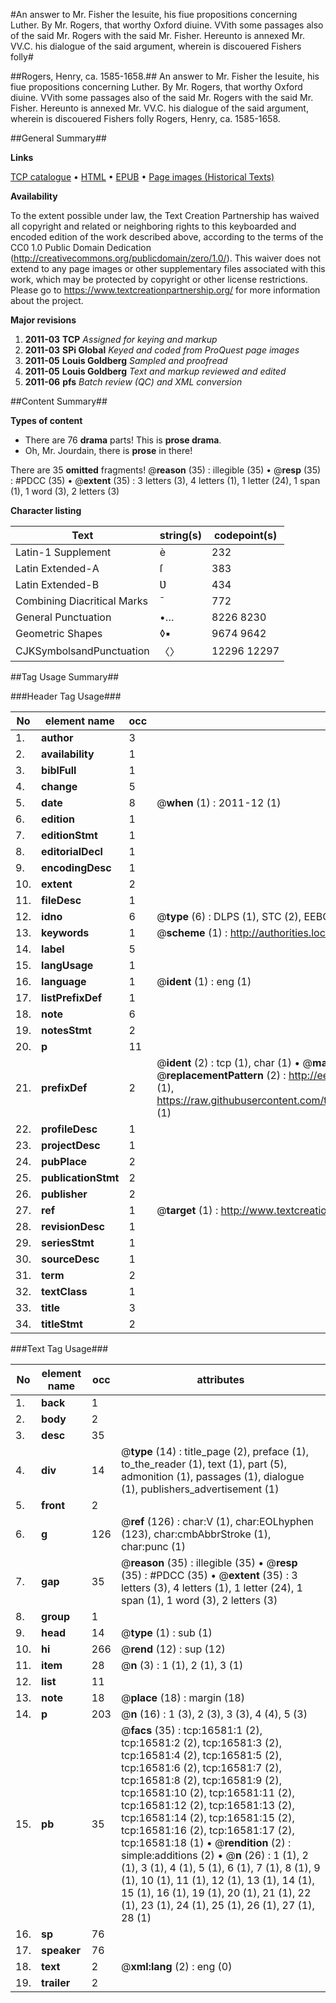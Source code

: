 #An answer to Mr. Fisher the Iesuite, his fiue propositions concerning Luther. By Mr. Rogers, that worthy Oxford diuine. VVith some passages also of the said Mr. Rogers with the said Mr. Fisher. Hereunto is annexed Mr. VV.C. his dialogue of the said argument, wherein is discouered Fishers folly#

##Rogers, Henry, ca. 1585-1658.##
An answer to Mr. Fisher the Iesuite, his fiue propositions concerning Luther. By Mr. Rogers, that worthy Oxford diuine. VVith some passages also of the said Mr. Rogers with the said Mr. Fisher. Hereunto is annexed Mr. VV.C. his dialogue of the said argument, wherein is discouered Fishers folly
Rogers, Henry, ca. 1585-1658.

##General Summary##

**Links**

[TCP catalogue](http://www.ota.ox.ac.uk/tcp/)  • 
[HTML](http://tei.it.ox.ac.uk/tcp/Texts-HTML/free/A10/A10907.html)  • 
[EPUB](http://tei.it.ox.ac.uk/tcp/Texts-EPUB/free/A10/A10907.epub) • 
[Page images (Historical Texts)](https://historicaltexts.jisc.ac.uk/eebo-99851310e)

**Availability**

To the extent possible under law, the Text Creation Partnership has waived all copyright and related or neighboring rights to this keyboarded and encoded edition of the work described above, according to the terms of the CC0 1.0 Public Domain Dedication (http://creativecommons.org/publicdomain/zero/1.0/). This waiver does not extend to any page images or other supplementary files associated with this work, which may be protected by copyright or other license restrictions. Please go to https://www.textcreationpartnership.org/ for more information about the project.

**Major revisions**

1. __2011-03__ __TCP__ *Assigned for keying and markup*
1. __2011-03__ __SPi Global__ *Keyed and coded from ProQuest page images*
1. __2011-05__ __Louis Goldberg__ *Sampled and proofread*
1. __2011-05__ __Louis Goldberg__ *Text and markup reviewed and edited*
1. __2011-06__ __pfs__ *Batch review (QC) and XML conversion*

##Content Summary##

**Types of content**

  * There are 76 **drama** parts! This is **prose drama**.
  * Oh, Mr. Jourdain, there is **prose** in there!

There are 35 **omitted** fragments! 
 @__reason__ (35) : illegible (35)  •  @__resp__ (35) : #PDCC (35)  •  @__extent__ (35) : 3 letters (3), 4 letters (1), 1 letter (24), 1 span (1), 1 word (3), 2 letters (3)

**Character listing**


|Text|string(s)|codepoint(s)|
|---|---|---|
|Latin-1 Supplement|è|232|
|Latin Extended-A|ſ|383|
|Latin Extended-B|Ʋ|434|
|Combining             Diacritical Marks|̄|772|
|General Punctuation|•…|8226 8230|
|Geometric Shapes|◊▪|9674 9642|
|CJKSymbolsandPunctuation|〈〉|12296 12297|

##Tag Usage Summary##

###Header Tag Usage###

|No|element name|occ|attributes|
|---|---|---|---|
|1.|__author__|3||
|2.|__availability__|1||
|3.|__biblFull__|1||
|4.|__change__|5||
|5.|__date__|8| @__when__ (1) : 2011-12 (1)|
|6.|__edition__|1||
|7.|__editionStmt__|1||
|8.|__editorialDecl__|1||
|9.|__encodingDesc__|1||
|10.|__extent__|2||
|11.|__fileDesc__|1||
|12.|__idno__|6| @__type__ (6) : DLPS (1), STC (2), EEBO-CITATION (1), PROQUEST (1), VID (1)|
|13.|__keywords__|1| @__scheme__ (1) : http://authorities.loc.gov/ (1)|
|14.|__label__|5||
|15.|__langUsage__|1||
|16.|__language__|1| @__ident__ (1) : eng (1)|
|17.|__listPrefixDef__|1||
|18.|__note__|6||
|19.|__notesStmt__|2||
|20.|__p__|11||
|21.|__prefixDef__|2| @__ident__ (2) : tcp (1), char (1)  •  @__matchPattern__ (2) : ([0-9\-]+):([0-9IVX]+) (1), (.+) (1)  •  @__replacementPattern__ (2) : http://eebo.chadwyck.com/downloadtiff?vid=$1&page=$2 (1), https://raw.githubusercontent.com/textcreationpartnership/Texts/master/tcpchars.xml#$1 (1)|
|22.|__profileDesc__|1||
|23.|__projectDesc__|1||
|24.|__pubPlace__|2||
|25.|__publicationStmt__|2||
|26.|__publisher__|2||
|27.|__ref__|1| @__target__ (1) : http://www.textcreationpartnership.org/docs/. (1)|
|28.|__revisionDesc__|1||
|29.|__seriesStmt__|1||
|30.|__sourceDesc__|1||
|31.|__term__|2||
|32.|__textClass__|1||
|33.|__title__|3||
|34.|__titleStmt__|2||


###Text Tag Usage###

|No|element name|occ|attributes|
|---|---|---|---|
|1.|__back__|1||
|2.|__body__|2||
|3.|__desc__|35||
|4.|__div__|14| @__type__ (14) : title_page (2), preface (1), to_the_reader (1), text (1), part (5), admonition (1), passages (1), dialogue (1), publishers_advertisement (1)|
|5.|__front__|2||
|6.|__g__|126| @__ref__ (126) : char:V (1), char:EOLhyphen (123), char:cmbAbbrStroke (1), char:punc (1)|
|7.|__gap__|35| @__reason__ (35) : illegible (35)  •  @__resp__ (35) : #PDCC (35)  •  @__extent__ (35) : 3 letters (3), 4 letters (1), 1 letter (24), 1 span (1), 1 word (3), 2 letters (3)|
|8.|__group__|1||
|9.|__head__|14| @__type__ (1) : sub (1)|
|10.|__hi__|266| @__rend__ (12) : sup (12)|
|11.|__item__|28| @__n__ (3) : 1 (1), 2 (1), 3 (1)|
|12.|__list__|11||
|13.|__note__|18| @__place__ (18) : margin (18)|
|14.|__p__|203| @__n__ (16) : 1 (3), 2 (3), 3 (3), 4 (4), 5 (3)|
|15.|__pb__|35| @__facs__ (35) : tcp:16581:1 (2), tcp:16581:2 (2), tcp:16581:3 (2), tcp:16581:4 (2), tcp:16581:5 (2), tcp:16581:6 (2), tcp:16581:7 (2), tcp:16581:8 (2), tcp:16581:9 (2), tcp:16581:10 (2), tcp:16581:11 (2), tcp:16581:12 (2), tcp:16581:13 (2), tcp:16581:14 (2), tcp:16581:15 (2), tcp:16581:16 (2), tcp:16581:17 (2), tcp:16581:18 (1)  •  @__rendition__ (2) : simple:additions (2)  •  @__n__ (26) : 1 (1), 2 (1), 3 (1), 4 (1), 5 (1), 6 (1), 7 (1), 8 (1), 9 (1), 10 (1), 11 (1), 12 (1), 13 (1), 14 (1), 15 (1), 16 (1), 19 (1), 20 (1), 21 (1), 22 (1), 23 (1), 24 (1), 25 (1), 26 (1), 27 (1), 28 (1)|
|16.|__sp__|76||
|17.|__speaker__|76||
|18.|__text__|2| @__xml:lang__ (2) : eng (0)|
|19.|__trailer__|2||
